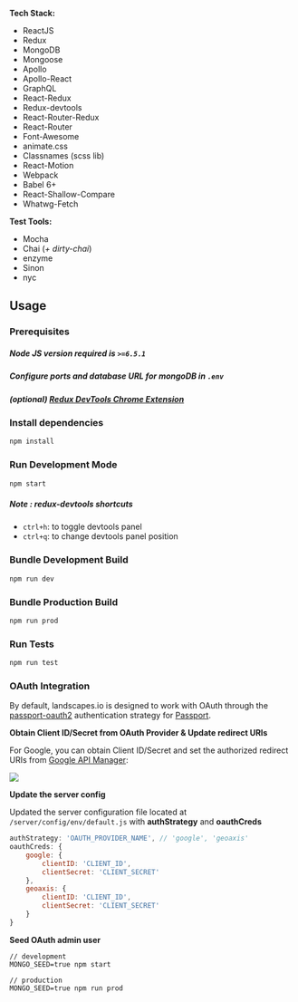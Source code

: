 **Tech Stack:**

- ReactJS
- Redux
- MongoDB
- Mongoose
- Apollo
- Apollo-React
- GraphQL
- React-Redux
- Redux-devtools
- React-Router-Redux
- React-Router
- Font-Awesome
- animate.css
- Classnames (scss lib)
- React-Motion
- Webpack
- Babel 6+
- React-Shallow-Compare
- Whatwg-Fetch


**Test Tools:**

- Mocha
- Chai (*+ dirty-chai*)
- enzyme
- Sinon
- nyc


## Usage

### Prerequisites

##### Node JS version required is `>=6.5.1`
##### Configure ports and database URL for mongoDB in `.env`
##### (optional) [Redux DevTools Chrome Extension](https://chrome.google.com/webstore/detail/redux-devtools/lmhkpmbekcpmknklioeibfkpmmfibljd)


### Install dependencies

```bash
npm install
```

### Run Development Mode

```bash
npm start
```

##### Note : redux-devtools shortcuts
- `ctrl+h`: to toggle devtools panel
- `ctrl+q`: to change devtools panel position


### Bundle Development Build

```bash
npm run dev
```

### Bundle Production Build

```bash
npm run prod
```

### Run Tests

```bash
npm run test
```

### OAuth Integration

By default, landscapes.io is designed to work with OAuth through the [passport-oauth2](https://github.com/jaredhanson/passport-oauth2) authentication strategy for [Passport](http://passportjs.org/).

**Obtain Client ID/Secret from OAuth Provider & Update redirect URIs**

For Google, you can obtain Client ID/Secret and set the authorized redirect URIs from [Google API Manager](https://console.developers.google.com/apis/credentials):

![](http://1.1m.yt/P81UFvm.png)

**Update the server config**

Updated the server configuration file located at ```/server/config/env/default.js``` with **authStrategy** and **oauthCreds**
```javascript
authStrategy: 'OAUTH_PROVIDER_NAME', // 'google', 'geoaxis'
oauthCreds: {
    google: {
        clientID: 'CLIENT_ID',
        clientSecret: 'CLIENT_SECRET'
    },
    geoaxis: {
        clientID: 'CLIENT_ID',
        clientSecret: 'CLIENT_SECRET'
    }
}
```

**Seed OAuth admin user**
```
// development
MONGO_SEED=true npm start

// production
MONGO_SEED=true npm run prod
```
